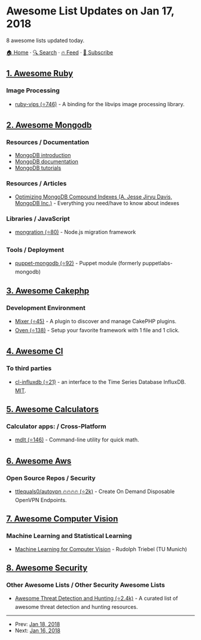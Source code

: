 # Awesome List Updates on Jan 17, 2018

8 awesome lists updated today.

[🏠 Home](/README.md) · [🔍 Search](https://www.trackawesomelist.com/search/) · [🔥 Feed](https://www.trackawesomelist.com/rss.xml) · [📮 Subscribe](https://trackawesomelist.us17.list-manage.com/subscribe?u=d2f0117aa829c83a63ec63c2f&id=36a103854c)



## [1. Awesome Ruby](/content/markets/awesome-ruby/README.md)

### Image Processing

*   [ruby-vips (⭐746)](https://github.com/jcupitt/ruby-vips) - A binding for the libvips image processing library.

## [2. Awesome Mongodb](/content/ramnes/awesome-mongodb/README.md)

### Resources / Documentation

*   [MongoDB introduction](https://docs.mongodb.com/manual/introduction/)
*   [MongoDB documentation](https://docs.mongodb.com/manual/)
*   [MongoDB tutorials](https://docs.mongodb.com/manual/tutorial/)

### Resources / Articles

*   [Optimizing MongoDB Compound Indexes (A. Jesse Jiryu Davis, MongoDB Inc.)](https://emptysqua.re/blog/optimizing-mongodb-compound-indexes/) - Everything you need/have to know about indexes

### Libraries / JavaScript

*   [mongration (⭐80)](https://github.com/awapps/mongration) - Node.js migration framework

### Tools / Deployment

*   [puppet-mongodb (⭐92)](https://github.com/voxpupuli/puppet-mongodb) - Puppet module (formerly puppetlabs-mongodb)

## [3. Awesome Cakephp](/content/FriendsOfCake/awesome-cakephp/README.md)

### Development Environment

*   [Mixer (⭐45)](https://github.com/CakeDC/mixer) - A plugin to discover and manage CakePHP plugins.
*   [Oven (⭐138)](https://github.com/CakeDC/oven) - Setup your favorite framework with 1 file and 1 click.

## [4. Awesome Cl](/content/CodyReichert/awesome-cl/README.md)

### To third parties

*   [cl-influxdb (⭐21)](https://github.com/mmaul/cl-influxdb/) - an interface to the Time Series Database InfluxDB. [MIT](https://opensource.org/licenses/MIT).

## [5. Awesome Calculators](/content/xxczaki/awesome-calculators/README.md)

### Calculator apps: / Cross-Platform

*   [mdlt (⭐146)](https://github.com/metadelta/mdlt) - Command-line utility for quick math.

## [6. Awesome Aws](/content/donnemartin/awesome-aws/README.md)

### Open Source Repos / Security

*   [ttlequals0/autovpn :fire::fire::fire::fire: (⭐2k)](https://github.com/ttlequals0/autovpn) - Create On Demand Disposable OpenVPN Endpoints.

## [7. Awesome Computer Vision](/content/jbhuang0604/awesome-computer-vision/README.md)

### Machine Learning and Statistical Learning

*   [Machine Learning for Computer Vision](https://youtu.be/QZmZFeZxEKI?list=PLTBdjV_4f-EIiongKlS9OKrBEp8QR47Wl) - Rudolph Triebel (TU Munich)

## [8. Awesome Security](/content/sbilly/awesome-security/README.md)

### Other Awesome Lists / Other Security Awesome Lists

*   [Awesome Threat Detection and Hunting (⭐2.4k)](https://github.com/0x4D31/awesome-threat-detection) - A curated list of awesome threat detection and hunting resources.

---

- Prev: [Jan 18, 2018](/content/2018/01/18/README.md)
- Next: [Jan 16, 2018](/content/2018/01/16/README.md)